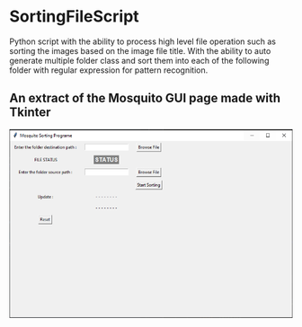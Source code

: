 # SortingFileScript
 Python script with the ability to process high level file operation such as sorting the images based on the image file title. With the ability to auto generate multiple folder class and sort them into each of the following folder with regular expression for pattern recognition.
 
 ## An extract of the Mosquito GUI page made with Tkinter
![GUI Page](GUI_page.PNG)
